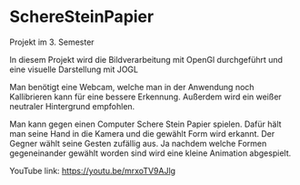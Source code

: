 # SchereSteinPapier
Projekt im 3. Semester

In diesem Projekt wird die Bildverarbeitung mit OpenGl durchgeführt und eine visuelle Darstellung mit JOGL

Man benötigt eine Webcam, welche man in der Anwendung noch Kallibrieren kann für eine bessere Erkennung. Außerdem wird ein weißer neutraler Hintergrund empfohlen.

Man kann gegen einen Computer Schere Stein Papier spielen. Dafür hält man seine Hand in die Kamera und die gewählt Form wird erkannt.
Der Gegner wählt seine Gesten zufällig aus. Ja nachdem welche Formen gegeneinander gewählt worden sind wird eine kleine Animation abgespielt.

YouTube link: https://youtu.be/mrxoTV9AJlg
